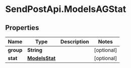# SendPostApi.ModelsAGStat

## Properties
Name | Type | Description | Notes
------------ | ------------- | ------------- | -------------
**group** | **String** |  | [optional] 
**stat** | [**ModelsStat**](ModelsStat.md) |  | [optional] 


